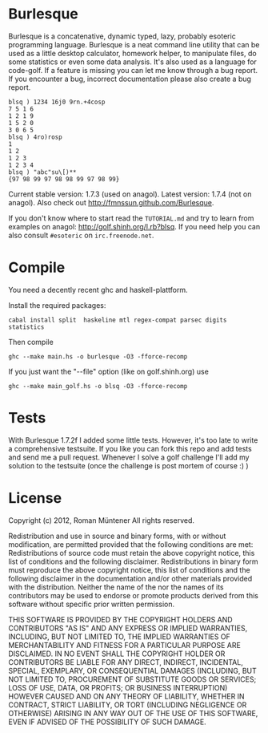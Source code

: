 Burlesque
=========

Burlesque is a concatenative, dynamic typed, lazy, probably esoteric programming language. Burlesque is a neat command line utility that can be used as a little desktop calculator, homework helper, to manipulate files, do some statistics or even some data analysis. It's also used as a language for code-golf. If a feature is missing you can let me know through a bug report. If you encounter a bug, incorrect documentation please also create a bug report.

```
blsq ) 1234 16j0 9rn.+4cosp
7 5 1 6
1 2 1 9
1 5 2 0
3 0 6 5
blsq ) 4ro)rosp
1
1 2
1 2 3
1 2 3 4
blsq ) "abc"su\[)**
{97 98 99 97 98 98 99 97 98 99}
```

Current stable version: 1.7.3 (used on anagol). Latest version: 1.7.4 (not on anagol). Also check out http://fmnssun.github.com/Burlesque.

If you don't know where to start read the ```TUTORIAL.md``` and try to learn from examples on anagol: http://golf.shinh.org/l.rb?blsq. If you need help you can also consult ```#esoteric``` on ```irc.freenode.net```.

Compile
=======

You need a decently recent ghc and haskell-plattform. 

Install the required packages:

    cabal install split  haskeline mtl regex-compat parsec digits statistics

Then compile

    ghc --make main.hs -o burlesque -O3 -fforce-recomp

If you just want the "--file" option (like on golf.shinh.org) use

    ghc --make main_golf.hs -o blsq -O3 -fforce-recomp
    
Tests
=====

With Burlesque 1.7.2f I added some little tests. However, it's too late to write a comprehensive testsuite.
If you like you can fork this repo and add tests and send me a pull request. Whenever I solve a golf challenge
I'll add my solution to the testsuite (once the challenge is post mortem of course :) )

License
=======

Copyright (c) 2012, Roman Müntener
 All rights reserved.

Redistribution and use in source and binary forms, with or without modification, 
are permitted provided that the following conditions are met:
Redistributions of source code must retain the above copyright notice, this list of conditions and the following disclaimer.
Redistributions in binary form must reproduce the above copyright notice, this list of conditions and the following disclaimer 
in the documentation and/or other materials provided with the distribution.
Neither the name of the <ORGANIZATION> nor the names of its contributors may be
used to endorse or promote products derived from this software without specific prior written permission.

THIS SOFTWARE IS PROVIDED BY THE COPYRIGHT HOLDERS AND CONTRIBUTORS "AS IS" AND ANY EXPRESS OR IMPLIED WARRANTIES, 
INCLUDING, BUT NOT LIMITED TO, THE IMPLIED WARRANTIES OF MERCHANTABILITY AND FITNESS FOR A PARTICULAR PURPOSE ARE 
DISCLAIMED. IN NO EVENT SHALL THE COPYRIGHT HOLDER OR CONTRIBUTORS BE LIABLE FOR ANY DIRECT, INDIRECT, INCIDENTAL, 
SPECIAL, EXEMPLARY, OR CONSEQUENTIAL DAMAGES (INCLUDING, BUT NOT LIMITED TO, PROCUREMENT OF SUBSTITUTE GOODS OR 
SERVICES; LOSS OF USE, DATA, OR PROFITS; OR BUSINESS INTERRUPTION) HOWEVER CAUSED AND ON ANY THEORY OF LIABILITY, 
WHETHER IN CONTRACT, STRICT LIABILITY, OR TORT (INCLUDING NEGLIGENCE OR OTHERWISE) ARISING IN ANY WAY OUT OF THE 
USE OF THIS SOFTWARE, EVEN IF ADVISED OF THE POSSIBILITY OF SUCH DAMAGE.
